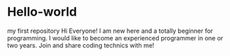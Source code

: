 # Hello-world
my first repository
Hi Everyone! I am new here and a totally beginner for programming. 
I would like to become an experienced programmer in one or two years.
Join and share coding technics with me!
